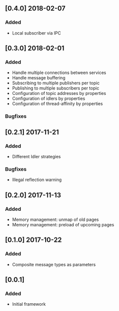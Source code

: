 ## [0.4.0] 2018-02-07

### Added

- Local subscriber via IPC


## [0.3.0] 2018-02-01

### Added

- Handle multiple connections between services
- Handle message buffering
- Subscribing to multiple publishers per topic
- Publishing to multiple subscribers per topic
- Configuration of topic addresses by properties
- Configuration of idlers by properties
- Configuration of thread-affinity by properties

### Bugfixes

## [0.2.1] 2017-11-21

### Added

- Different Idler strategies

### Bugfixes

- Illegal reflection warning


## [0.2.0] 2017-11-13

### Added

- Memory management: unmap of old pages
- Memory management: preload of upcoming pages


## [0.1.0] 2017-10-22

### Added

- Composite message types as parameters


## [0.0.1]

### Added

- Initial framework
